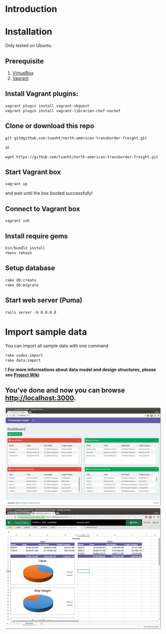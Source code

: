 # Introduction
# Installation
Only tested on Ubuntu.
## Prerequisite
1. [VirtualBox](https://www.virtualbox.org/wiki/Downloads)
2. [Vagrant](http://www.vagrantup.com/downloads.html)
## Install Vagrant plugins:
```
vagrant plugin install vagrant-vbguest
vagrant plugin install vagrant-librarian-chef-nochef
```
## Clone or download this repo
```
git git@github.com:tuanht/north-american-transborder-freight.git
```
or
```
wget https://github.com/tuanht/north-american-transborder-freight.git
```
## Start Vagrant box
```
vagrant up
```
and wait until the box booted successfully!
## Connect to Vagrant box
```
vagrant ssh
```
## Install require gems
```
bin/bundle install
rbenv rehash
```
## Setup database
```
rake db:create
rake db:migrate
```
## Start web server (Puma)
```
rails server -b 0.0.0.0
```
# Import sample data
You can import all sample data with one command
```
rake codes:import
rake data:import
```
**! For more informations about data model and design structures, please see [Project Wiki](https://github.com/tuanht/north-american-transborder-freight/wiki)**
## You've done and now you can browse [http://localhost:3000](http://localhost:3000).
![Dashboard](https://raw.githubusercontent.com/tuanht/north-american-transborder-freight/master/screenshot/dashboard.png)
![Excel report](https://raw.githubusercontent.com/tuanht/north-american-transborder-freight/master/screenshot/report.png)
